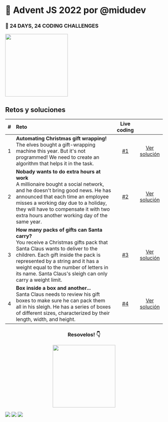 # 🎄 Advent JS 2022 por @midudev

<div align="left">
    <h3>🎁 24 DAYS, 24 CODING CHALLENGES</h3>
    <img width="200" src="https://i.imgur.com/cA63wKc.png">
</div>

## Retos y soluciones

|  #  | Reto                                                                                                                                                                                                                               | Live coding |                                       |
| :-: | :--------------------------------------------------------------------------------------------------------------------------------------------------------------------------------------------------------------------------------- | :--------: | :-----------------------------------: |
|  1  | <b>Automating Christmas gift wrapping! </b><br>The elves bought a gift-wrapping machine this year. But it's not programmed! We need to create an algorithm that helps it in the task.                      |     [#1](https://youtu.be/mE0abqZt5RE)     | [Ver solución](./challenges/reto01.md)  |
|  2  | <b>Nobady wants to do extra hours at work</b><br>A millionaire bought a social network, and he doesn't bring good news. He has announced that each time an employee misses a working day due to a holiday, they will have to compensate it with two extra hours another working day of the same year.                      |     [#2](https://youtu.be/mE0abqZt5RE)     | [Ver solución](./challenges/reto02.md)  |
|  3  | <b>How many packs of gifts can Santa carry?</b><br>You receive a Christmas gifts pack that Santa Claus wants to deliver to the children. Each gift inside the pack is represented by a string and it has a weight equal to the number of letters in its name. Santa Claus's sleigh can only carry a weight limit.                      |     [#3](https://youtu.be/mE0abqZt5RE)     | [Ver solución](./challenges/reto03.md)  |
|  4  | <b>Box inside a box and another...</b><br>Santa Claus needs to review his gift boxes to make sure he can pack them all in his sleigh. He has a series of boxes of different sizes, characterized by their length, width, and height.                      |     [#4](https://youtu.be/mE0abqZt5RE)     | [Ver solución](./challenges/reto04.md)  |


<div align="center">
    <h3>Resovelos! 👇 </h3>
    <a target="_blank" href="https://adventjs.dev">
      <img src="https://i.imgur.com/T88xjI1.png" width="200">
    </a>
</div>

[![](https://img.shields.io/badge/-%40midudev-1DA1F2?style=flat-square&logo=twitter&logoColor=white)](https://twitter.com/midudev)
[![](https://img.shields.io/badge/-%40midudev-9146FF?style=flat-square&logo=twitch&logoColor=white)](https://www.twitch.tv/midudev)
[![](https://img.shields.io/badge/-%40midudev-ff0000?style=flat-square&logo=youtube&logoColor=white)](https://www.youtube.com/midudev)
